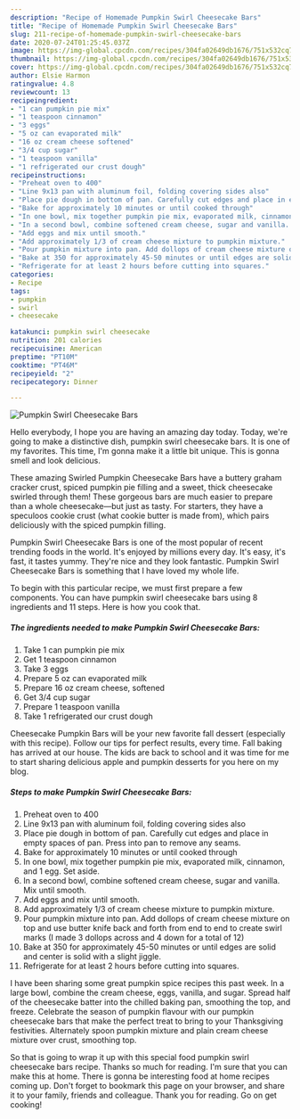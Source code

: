 ```yaml
---
description: "Recipe of Homemade Pumpkin Swirl Cheesecake Bars"
title: "Recipe of Homemade Pumpkin Swirl Cheesecake Bars"
slug: 211-recipe-of-homemade-pumpkin-swirl-cheesecake-bars
date: 2020-07-24T01:25:45.037Z
image: https://img-global.cpcdn.com/recipes/304fa02649db1676/751x532cq70/pumpkin-swirl-cheesecake-bars-recipe-main-photo.jpg
thumbnail: https://img-global.cpcdn.com/recipes/304fa02649db1676/751x532cq70/pumpkin-swirl-cheesecake-bars-recipe-main-photo.jpg
cover: https://img-global.cpcdn.com/recipes/304fa02649db1676/751x532cq70/pumpkin-swirl-cheesecake-bars-recipe-main-photo.jpg
author: Elsie Harmon
ratingvalue: 4.8
reviewcount: 13
recipeingredient:
- "1 can pumpkin pie mix"
- "1 teaspoon cinnamon"
- "3 eggs"
- "5 oz can evaporated milk"
- "16 oz cream cheese softened"
- "3/4 cup sugar"
- "1 teaspoon vanilla"
- "1 refrigerated our crust dough"
recipeinstructions:
- "Preheat oven to 400"
- "Line 9x13 pan with aluminum foil, folding covering sides also"
- "Place pie dough in bottom of pan. Carefully cut edges and place in empty spaces of pan. Press into pan to remove any seams."
- "Bake for approximately 10 minutes or until cooked through"
- "In one bowl, mix together pumpkin pie mix, evaporated milk, cinnamon, and 1 egg. Set aside."
- "In a second bowl, combine softened cream cheese, sugar and vanilla. Mix until smooth."
- "Add eggs and mix until smooth."
- "Add approximately 1/3 of cream cheese mixture to pumpkin mixture."
- "Pour pumpkin mixture into pan. Add dollops of cream cheese mixture on top and use butter knife back and forth from end to end to create swirl marks (I made 3 dollops across and 4 down for a total of 12)"
- "Bake at 350 for approximately 45-50 minutes or until edges are solid and center is solid with a slight jiggle."
- "Refrigerate for at least 2 hours before cutting into squares."
categories:
- Recipe
tags:
- pumpkin
- swirl
- cheesecake

katakunci: pumpkin swirl cheesecake 
nutrition: 201 calories
recipecuisine: American
preptime: "PT10M"
cooktime: "PT46M"
recipeyield: "2"
recipecategory: Dinner

---
```



![Pumpkin Swirl Cheesecake Bars](https://img-global.cpcdn.com/recipes/304fa02649db1676/751x532cq70/pumpkin-swirl-cheesecake-bars-recipe-main-photo.jpg)

Hello everybody, I hope you are having an amazing day today. Today, we're going to make a distinctive dish, pumpkin swirl cheesecake bars. It is one of my favorites. This time, I'm gonna make it a little bit unique. This is gonna smell and look delicious.

These amazing Swirled Pumpkin Cheesecake Bars have a buttery graham cracker crust, spiced pumpkin pie filling and a sweet, thick cheesecake swirled through them! These gorgeous bars are much easier to prepare than a whole cheesecake—but just as tasty. For starters, they have a speculoos cookie crust (what cookie butter is made from), which pairs deliciously with the spiced pumpkin filling.

Pumpkin Swirl Cheesecake Bars is one of the most popular of recent trending foods in the world. It's enjoyed by millions every day. It's easy, it's fast, it tastes yummy. They're nice and they look fantastic. Pumpkin Swirl Cheesecake Bars is something that I have loved my whole life.


To begin with this particular recipe, we must first prepare a few components. You can have pumpkin swirl cheesecake bars using 8 ingredients and 11 steps. Here is how you cook that.

<!--inarticleads1-->

##### The ingredients needed to make Pumpkin Swirl Cheesecake Bars:

1. Take 1 can pumpkin pie mix
1. Get 1 teaspoon cinnamon
1. Take 3 eggs
1. Prepare 5 oz can evaporated milk
1. Prepare 16 oz cream cheese, softened
1. Get 3/4 cup sugar
1. Prepare 1 teaspoon vanilla
1. Take 1 refrigerated our crust dough


Cheesecake Pumpkin Bars will be your new favorite fall dessert (especially with this recipe). Follow our tips for perfect results, every time. Fall baking has arrived at our house. The kids are back to school and it was time for me to start sharing delicious apple and pumpkin desserts for you here on my blog. 

<!--inarticleads2-->

##### Steps to make Pumpkin Swirl Cheesecake Bars:

1. Preheat oven to 400
1. Line 9x13 pan with aluminum foil, folding covering sides also
1. Place pie dough in bottom of pan. Carefully cut edges and place in empty spaces of pan. Press into pan to remove any seams.
1. Bake for approximately 10 minutes or until cooked through
1. In one bowl, mix together pumpkin pie mix, evaporated milk, cinnamon, and 1 egg. Set aside.
1. In a second bowl, combine softened cream cheese, sugar and vanilla. Mix until smooth.
1. Add eggs and mix until smooth.
1. Add approximately 1/3 of cream cheese mixture to pumpkin mixture.
1. Pour pumpkin mixture into pan. Add dollops of cream cheese mixture on top and use butter knife back and forth from end to end to create swirl marks (I made 3 dollops across and 4 down for a total of 12)
1. Bake at 350 for approximately 45-50 minutes or until edges are solid and center is solid with a slight jiggle.
1. Refrigerate for at least 2 hours before cutting into squares.


I have been sharing some great pumpkin spice recipes this past week. In a large bowl, combine the cream cheese, eggs, vanilla, and sugar. Spread half of the cheesecake batter into the chilled baking pan, smoothing the top, and freeze. Celebrate the season of pumpkin flavour with our pumpkin cheesecake bars that make the perfect treat to bring to your Thanksgiving festivities. Alternately spoon pumpkin mixture and plain cream cheese mixture over crust, smoothing top. 

So that is going to wrap it up with this special food pumpkin swirl cheesecake bars recipe. Thanks so much for reading. I'm sure that you can make this at home. There is gonna be interesting food at home recipes coming up. Don't forget to bookmark this page on your browser, and share it to your family, friends and colleague. Thank you for reading. Go on get cooking!
